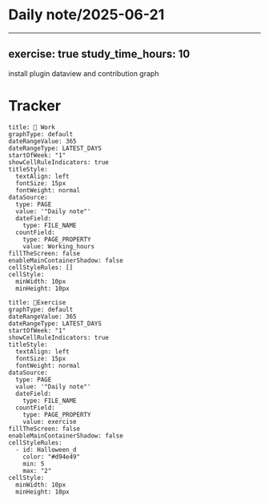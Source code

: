 

# Daily note/2025-06-21

---
exercise: true
study_time_hours: 10
---

install plugin dataview and contribution graph

# Tracker
```contributionGraph
title: 🎨 Work
graphType: default
dateRangeValue: 365
dateRangeType: LATEST_DAYS
startOfWeek: "1"
showCellRuleIndicators: true
titleStyle:
  textAlign: left
  fontSize: 15px
  fontWeight: normal
dataSource:
  type: PAGE
  value: '"Daily note"'
  dateField:
    type: FILE_NAME
  countField:
    type: PAGE_PROPERTY
    value: Working_hours
fillTheScreen: false
enableMainContainerShadow: false
cellStyleRules: []
cellStyle:
  minWidth: 10px
  minHeight: 10px

```
```contributionGraph
title: 💪Exercise
graphType: default
dateRangeValue: 365
dateRangeType: LATEST_DAYS
startOfWeek: "1"
showCellRuleIndicators: true
titleStyle:
  textAlign: left
  fontSize: 15px
  fontWeight: normal
dataSource:
  type: PAGE
  value: '"Daily note"'
  dateField:
    type: FILE_NAME
  countField:
    type: PAGE_PROPERTY
    value: exercise
fillTheScreen: false
enableMainContainerShadow: false
cellStyleRules:
  - id: Halloween_d
    color: "#d94e49"
    min: 5
    max: "2"
cellStyle:
  minWidth: 10px
  minHeight: 10px

```
